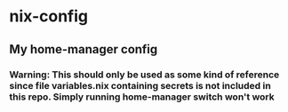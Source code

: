 # nix-config
## My home-manager config
### Warning: This should only be used as some kind of reference since file variables.nix containing secrets is not included in this repo. Simply running home-manager switch won't work

